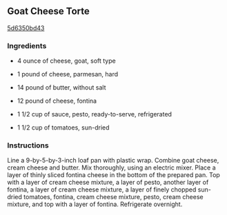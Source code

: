 ## Goat Cheese Torte

[5d6350bd43](http://www.food.com/recipe/goat-cheese-torte-119852)

### Ingredients

 - 4 ounce of cheese, goat, soft type

 - 1 pound of cheese, parmesan, hard

 - 14 pound of butter, without salt

 - 12 pound of cheese, fontina

 - 1 1/2 cup of sauce, pesto, ready-to-serve, refrigerated

 - 1 1/2 cup of tomatoes, sun-dried

### Instructions

Line a 9-by-5-by-3-inch loaf pan with plastic wrap. Combine goat cheese, cream cheese and butter. Mix thoroughly, using an electric mixer. Place a layer of thinly sliced fontina cheese in the bottom of the prepared pan. Top with a layer of cream cheese mixture, a layer of pesto, another layer of fontina, a layer of cream cheese mixture, a layer of finely chopped sun-dried tomatoes, fontina, cream cheese mixture, pesto, cream cheese mixture, and top with a layer of fontina. Refrigerate overnight.